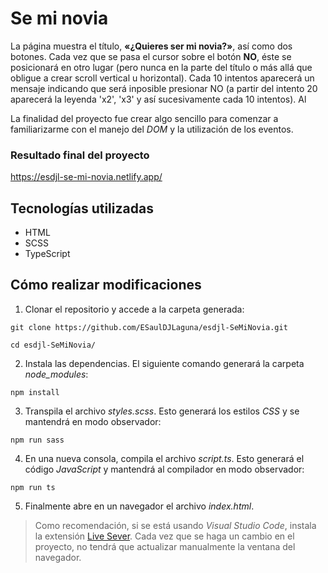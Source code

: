 # Se mi novia

La página muestra el título, **«¿Quieres ser mi novia?»**, así como dos botones. Cada vez que se pasa el cursor sobre el botón **NO**, éste se posicionará en otro lugar (pero nunca en la parte del título o más allá que obligue a crear scroll vertical u horizontal). Cada 10 intentos aparecerá un mensaje indicando que será inposible presionar NO (a partir del intento 20 aparecerá la leyenda 'x2', 'x3' y así sucesivamente cada 10 intentos). Al

La finalidad del proyecto fue crear algo sencillo para comenzar a familiarizarme con el manejo del _DOM_ y la utilización de los eventos.

### Resultado final del proyecto

https://esdjl-se-mi-novia.netlify.app/

## Tecnologías utilizadas

- HTML
- SCSS
- TypeScript

## Cómo realizar modificaciones

1. Clonar el repositorio y accede a la carpeta generada:

```
git clone https://github.com/ESaulDJLaguna/esdjl-SeMiNovia.git
```

```
cd esdjl-SeMiNovia/
```

2. Instala las dependencias. El siguiente comando generará la carpeta _node_modules_:

```
npm install
```

3. Transpila el archivo _styles.scss_. Esto generará los estilos _CSS_ y se mantendrá en modo observador:

```
npm run sass
```

4. En una nueva consola, compila el archivo _script.ts_. Esto generará el código _JavaScript_ y mantendrá al compilador en modo observador:

```
npm run ts
```

5. Finalmente abre en un navegador el archivo _index.html_.

> Como recomendación, si se está usando _Visual Studio Code_, instala la extensión [Live Sever](https://marketplace.visualstudio.com/items?itemName=ritwickdey.LiveServer). Cada vez que se haga un cambio en el proyecto, no tendrá que actualizar manualmente la ventana del navegador.
